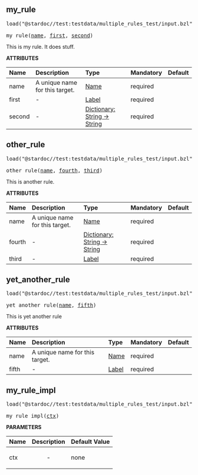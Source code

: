 <!-- Generated with Stardoc: http://skydoc.bazel.build -->



<a id="my_rule"></a>

## my_rule

<pre>
load("@stardoc//test:testdata/multiple_rules_test/input.bzl", "my_rule")

my_rule(<a href="#my_rule-name">name</a>, <a href="#my_rule-first">first</a>, <a href="#my_rule-second">second</a>)
</pre>

This is my rule. It does stuff.

**ATTRIBUTES**


| Name  | Description | Type | Mandatory | Default |
| :------------- | :------------- | :------------- | :------------- | :------------- |
| <a id="my_rule-name"></a>name |  A unique name for this target.   | <a href="https://bazel.build/concepts/labels#target-names">Name</a> | required |  |
| <a id="my_rule-first"></a>first |  -   | <a href="https://bazel.build/concepts/labels">Label</a> | required |  |
| <a id="my_rule-second"></a>second |  -   | <a href="https://bazel.build/rules/lib/dict">Dictionary: String -> String</a> | required |  |


<a id="other_rule"></a>

## other_rule

<pre>
load("@stardoc//test:testdata/multiple_rules_test/input.bzl", "other_rule")

other_rule(<a href="#other_rule-name">name</a>, <a href="#other_rule-fourth">fourth</a>, <a href="#other_rule-third">third</a>)
</pre>

This is another rule.

**ATTRIBUTES**


| Name  | Description | Type | Mandatory | Default |
| :------------- | :------------- | :------------- | :------------- | :------------- |
| <a id="other_rule-name"></a>name |  A unique name for this target.   | <a href="https://bazel.build/concepts/labels#target-names">Name</a> | required |  |
| <a id="other_rule-fourth"></a>fourth |  -   | <a href="https://bazel.build/rules/lib/dict">Dictionary: String -> String</a> | required |  |
| <a id="other_rule-third"></a>third |  -   | <a href="https://bazel.build/concepts/labels">Label</a> | required |  |


<a id="yet_another_rule"></a>

## yet_another_rule

<pre>
load("@stardoc//test:testdata/multiple_rules_test/input.bzl", "yet_another_rule")

yet_another_rule(<a href="#yet_another_rule-name">name</a>, <a href="#yet_another_rule-fifth">fifth</a>)
</pre>

This is yet another rule

**ATTRIBUTES**


| Name  | Description | Type | Mandatory | Default |
| :------------- | :------------- | :------------- | :------------- | :------------- |
| <a id="yet_another_rule-name"></a>name |  A unique name for this target.   | <a href="https://bazel.build/concepts/labels#target-names">Name</a> | required |  |
| <a id="yet_another_rule-fifth"></a>fifth |  -   | <a href="https://bazel.build/concepts/labels">Label</a> | required |  |


<a id="my_rule_impl"></a>

## my_rule_impl

<pre>
load("@stardoc//test:testdata/multiple_rules_test/input.bzl", "my_rule_impl")

my_rule_impl(<a href="#my_rule_impl-ctx">ctx</a>)
</pre>



**PARAMETERS**


| Name  | Description | Default Value |
| :------------- | :------------- | :------------- |
| <a id="my_rule_impl-ctx"></a>ctx |  <p align="center"> - </p>   |  none |



